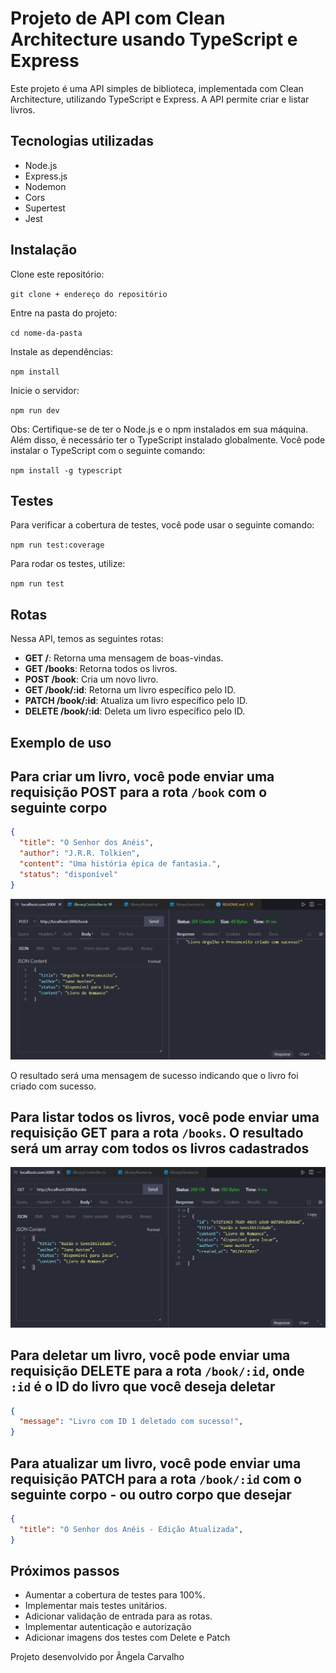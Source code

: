 # Projeto de API com Clean Architecture usando TypeScript e Express

Este projeto é uma API simples de biblioteca, implementada com Clean Architecture, utilizando TypeScript e Express. A API permite criar e listar livros.

## Tecnologias utilizadas

- Node.js
- Express.js
- Nodemon
- Cors
- Supertest
- Jest

## Instalação

Clone este repositório:

``git clone + endereço do repositório``

Entre na pasta do projeto:

``cd nome-da-pasta``

Instale as dependências:

``npm install``

Inicie o servidor:

``npm run dev``

Obs: Certifique-se de ter o Node.js e o npm instalados em sua máquina. Além disso, é necessário ter o TypeScript instalado globalmente. Você pode instalar o TypeScript com o seguinte comando:

``npm install -g typescript``

## Testes

Para verificar a cobertura de testes, você pode usar o seguinte comando:

``npm run test:coverage``

Para rodar os testes, utilize:

``npm run test``

## Rotas

Nessa API, temos as seguintes rotas:

- **GET /**: Retorna uma mensagem de boas-vindas.
- **GET /books**: Retorna todos os livros.
- **POST /book**: Cria um novo livro.
- **GET /book/:id**: Retorna um livro específico pelo ID.
- **PATCH /book/:id**: Atualiza um livro específico pelo ID.
- **DELETE /book/:id**: Deleta um livro específico pelo ID.

## Exemplo de uso

## Para criar um livro, você pode enviar uma requisição POST para a rota `/book` com o seguinte corpo

```json
{
  "title": "O Senhor dos Anéis",
  "author": "J.R.R. Tolkien",
  "content": "Uma história épica de fantasia.",
  "status": "disponível"
}
```

![Rota POST criando um livro](image-1.png)

O resultado será uma mensagem de sucesso indicando que o livro foi criado com sucesso.

## Para listar todos os livros, você pode enviar uma requisição GET para a rota `/books`. O resultado será um array com todos os livros cadastrados

![Rota GET retornando o livro criado](image.png)

## Para deletar um livro, você pode enviar uma requisição DELETE para a rota `/book/:id`, onde `:id` é o ID do livro que você deseja deletar

```json
{
  "message": "Livro com ID 1 deletado com sucesso!",
}
```

## Para atualizar um livro, você pode enviar uma requisição PATCH para a rota `/book/:id` com o seguinte corpo - ou outro corpo que desejar

```json
{
  "title": "O Senhor dos Anéis - Edição Atualizada",
}
```

## Próximos passos

- Aumentar a cobertura de testes para 100%.
- Implementar mais testes unitários.
- Adicionar validação de entrada para as rotas.
- Implementar autenticação e autorização
- Adicionar imagens dos testes com Delete e Patch

Projeto desenvolvido por Ângela Carvalho
